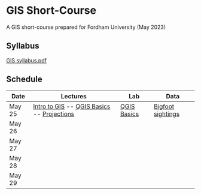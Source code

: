 # GIS Short-Course
A GIS short-course prepared for Fordham University (May 2023)

## Syllabus
[GIS syllabus.pdf](https://github.com/annathonis/annathonis.github.io/files/11434560/GIS.syllabus.pdf)

## Schedule

| Date | Lectures | Lab | Data
| --- | --- | --- | --- |
| May 25 | [Intro to GIS](https://github.com/annathonis/annathonis.github.io/files/11556818/Intro.to.GIS.pdf) -- [QGIS Basics](https://github.com/annathonis/annathonis.github.io/files/11556865/QGIS.Basics.pdf) -- [Projections](https://github.com/annathonis/annathonis.github.io/files/11556916/Projections.pdf) | [QGIS Basics](https://github.com/annathonis/annathonis.github.io/files/11550617/QGIS.Basics.pdf) | [Bigfoot sightings](https://github.com/annathonis/annathonis.github.io/files/11550622/Bigfoot.sightings.csv) |
| May 26 |  |  |  |
| May 27 |  |  |  |
| May 28 |  |  |  |
| May 29 |  |  |  |
